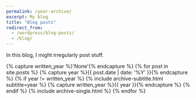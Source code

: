 ```yaml
---
permalink: /year-archive/
excerpt: My blog
title: "Blog posts"
redirect_from:
  - /wordpress/blog-posts/
  - /blog/
---
```


In this blog, I might irregularly post stuff.

{% capture written_year %}'None'{% endcapture %}
{% for post in site.posts %}
  {% capture year %}{{ post.date | date: '%Y' }}{% endcapture %}
  {% if year != written_year %}
    {% include archive-subtitle.html subtitle=year %}
    {% capture written_year %}{{ year }}{% endcapture %}
  {% endif %}
  {% include archive-single.html %}
{% endfor %}
